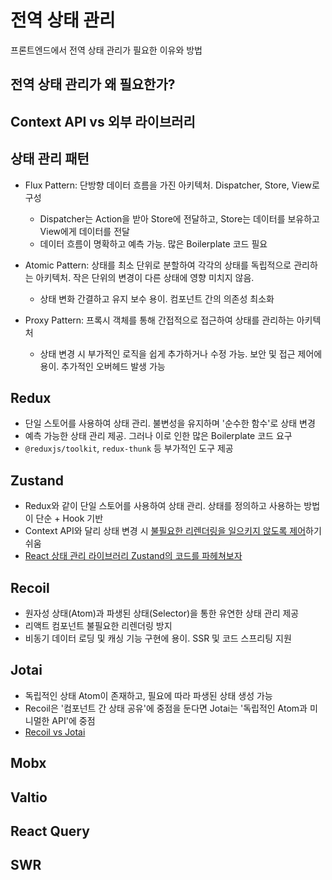 # 전역 상태 관리

프론트엔드에서 전역 상태 관리가 필요한 이유와 방법

## 전역 상태 관리가 왜 필요한가?

## Context API vs 외부 라이브러리

## 상태 관리 패턴

- Flux Pattern: 단방향 데이터 흐름을 가진 아키텍처. Dispatcher, Store, View로 구성

  - Dispatcher는 Action을 받아 Store에 전달하고, Store는 데이터를 보유하고 View에게 데이터를 전달
  - 데이터 흐름이 명확하고 예측 가능. 많은 Boilerplate 코드 필요

- Atomic Pattern: 상태를 최소 단위로 분할하여 각각의 상태를 독립적으로 관리하는 아키텍처. 작은 단위의 변경이 다른 상태에 영향 미치지 않음.

  - 상태 변화 간결하고 유지 보수 용이. 컴포넌트 간의 의존성 최소화

- Proxy Pattern: 프록시 객체를 통해 간접적으로 접근하여 상태를 관리하는 아키텍처
  - 상태 변경 시 부가적인 로직을 쉽게 추가하거나 수정 가능. 보안 및 접근 제어에 용이. 추가적인 오버헤드 발생 가능

## Redux

- 단일 스토어를 사용하여 상태 관리. 불변성을 유지하며 '순수한 함수'로 상태 변경
- 예측 가능한 상태 관리 제공. 그러나 이로 인한 많은 Boilerplate 코드 요구
- `@reduxjs/toolkit`, `redux-thunk` 등 부가적인 도구 제공

## Zustand

- Redux와 같이 단일 스토어를 사용하여 상태 관리. 상태를 정의하고 사용하는 방법이 단순 + Hook 기반
- Context API와 달리 상태 변경 시 <u>불필요한 리렌더링을 일으키지 않도록 제어</u>하기 쉬움
- [React 상태 관리 라이브러리 Zustand의 코드를 파헤쳐보자](https://ui.toast.com/weekly-pick/ko_20210812)

## Recoil

- 원자성 상태(Atom)과 파생된 상태(Selector)을 통한 유연한 상태 관리 제공
- 리액트 컴포넌트 불필요한 리렌더링 방지
- 비동기 데이터 로딩 및 캐싱 기능 구현에 용이. SSR 및 코드 스프리팅 지원

## Jotai

- 독립적인 상태 Atom이 존재하고, 필요에 따라 파생된 상태 생성 가능
- Recoil은 '컴포넌트 간 상태 공유'에 중점을 둔다면 Jotai는 '독립적인 Atom과 미니멀한 API'에 중점
- [Recoil vs Jotai](https://lucy0218.com/entry/Recoil%EC%9D%B4%EB%9E%80-%EB%AC%B4%EC%97%87%EC%9D%BC%EA%B9%8C-Jotai%EC%99%80%EC%9D%98-%EC%B0%A8%EC%9D%B4%EC%A0%90#:~:text=%E2%96%B6%20Recoil%EC%9D%B4%EB%9E%80%3F,%EA%B0%84%ED%8E%B8%ED%95%98%EA%B2%8C%20%EB%A7%8C%EB%93%A4%EC%96%B4%EC%A3%BC%EB%8A%94%20%EB%8F%84%EA%B5%AC%EC%9E%85%EB%8B%88%EB%8B%A4.)

## Mobx

## Valtio

## React Query

## SWR
